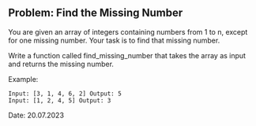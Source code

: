 ## Problem: Find the Missing Number

You are given an array of integers containing numbers from 1 to n, except for one missing number. Your task is to find that missing number.

Write a function called find_missing_number that takes the array as input and returns the missing number.

Example:

```
Input: [3, 1, 4, 6, 2] Output: 5
Input: [1, 2, 4, 5] Output: 3
```

Date: 20.07.2023
